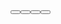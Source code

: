 <Button-Group grid column>
  <Button @click="testClick" label='@click="testClick"' />
  <Button 
    evalScript="testEvalScript()" 
    @evalScript="reportEval" 
    label='@evalScript' 
  />
  <Button 
    :evalScript="`testEvalScript('${ JSON.stringify({ msg: 'data' }) }')`" 
    @evalScript="reportEval" 
    label='template literal evalScript' 
  />
  <Button 
    copy="Copy this text on click" 
    label='@clipboard="reportClipboardSuccess"'
    @clipboard="reportClipboardSuccess"
  />
</Button-Group>
